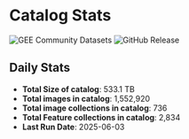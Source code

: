# Catalog Stats

![GEE Community Datasets](https://img.shields.io/endpoint?url=https://gist.githubusercontent.com/samapriya/34bc0c1280d475d3a69e3b60a706226e/raw/community.json)
![GitHub Release](https://img.shields.io/github/v/release/samapriya/awesome-gee-community-datasets)

## Daily Stats

<!-- START_MARKER -->
* **Total Size of catalog**: 533.1 TB
* **Total images in catalog**: 1,552,920
* **Total image collections in catalog**: 736
* **Total Feature collections in catalog**: 2,834
* **Last Run Date**: 2025-06-03
<!-- END_MARKER -->
